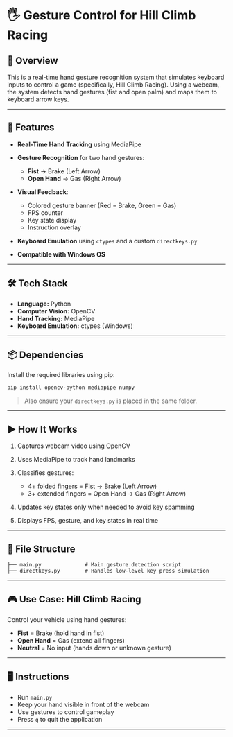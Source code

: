# 🖐️ Gesture Control for Hill Climb Racing

## 📌 Overview

This is a real-time hand gesture recognition system that simulates keyboard inputs to control a game (specifically, Hill Climb Racing). Using a webcam, the system detects hand gestures (fist and open palm) and maps them to keyboard arrow keys.

---

## 🚀 Features

* **Real-Time Hand Tracking** using MediaPipe
* **Gesture Recognition** for two hand gestures:

  * **Fist** → Brake (Left Arrow)
  * **Open Hand** → Gas (Right Arrow)
* **Visual Feedback**:

  * Colored gesture banner (Red = Brake, Green = Gas)
  * FPS counter
  * Key state display
  * Instruction overlay
* **Keyboard Emulation** using `ctypes` and a custom `directkeys.py`
* **Compatible with Windows OS**

---

## 🛠️ Tech Stack

* **Language:** Python
* **Computer Vision:** OpenCV
* **Hand Tracking:** MediaPipe
* **Keyboard Emulation:** ctypes (Windows)

---

## 📦 Dependencies

Install the required libraries using pip:

```bash
pip install opencv-python mediapipe numpy
```

> Also ensure your `directkeys.py` is placed in the same folder.

---

## ▶️ How It Works

1. Captures webcam video using OpenCV
2. Uses MediaPipe to track hand landmarks
3. Classifies gestures:

   * 4+ folded fingers = Fist → Brake (Left Arrow)
   * 3+ extended fingers = Open Hand → Gas (Right Arrow)
4. Updates key states only when needed to avoid key spamming
5. Displays FPS, gesture, and key states in real time

---

## 📂 File Structure

```
├── main.py              # Main gesture detection script
├── directkeys.py        # Handles low-level key press simulation
```

---

## 🎮 Use Case: Hill Climb Racing

Control your vehicle using hand gestures:

* **Fist** = Brake (hold hand in fist)
* **Open Hand** = Gas (extend all fingers)
* **Neutral** = No input (hands down or unknown gesture)

---

## 🖥️ Instructions

* Run `main.py`
* Keep your hand visible in front of the webcam
* Use gestures to control gameplay
* Press `q` to quit the application

---

